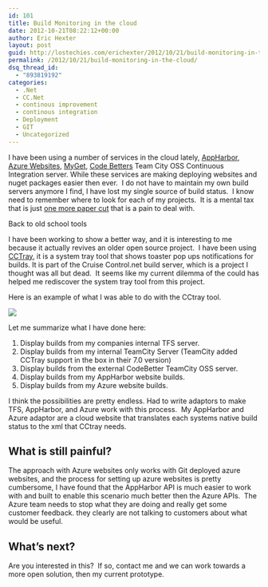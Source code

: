 ```yaml
---
id: 101
title: Build Monitoring in the cloud
date: 2012-10-21T08:22:12+00:00
author: Eric Hexter
layout: post
guid: http://lostechies.com/erichexter/2012/10/21/build-monitoring-in-the-cloud/
permalink: /2012/10/21/build-monitoring-in-the-cloud/
dsq_thread_id:
  - "893819192"
categories:
  - .Net
  - CC.Net
  - continous improvement
  - continous integration
  - Deployment
  - GIT
  - Uncategorized
---
```

I have been using a number of services in the cloud lately, [AppHarbor](http://www.appharbor.com), [Azure Websites](http://www.windowsazure.com/en-us/develop/net/common-tasks/publishing-with-git/), [MyGet](http://www.myget.org/), [Code Betters](http://devlicio.us/blogs/derik_whittaker/archive/2009/02/25/teamcity-codebetter-com-is-alive-and-kicking.aspx) Team City OSS Continuous Integration server. While these services are making deploying websites and nuget packages easier then ever.  I do not have to maintain my own build servers anymore I find, I have lost my single source of build status.  I know need to remember where to look for each of my projects.  It is a mental tax that is just [one more paper cut](http://en.wikipedia.org/wiki/Death_by_a_thousand_cuts) that is a pain to deal with.

Back to old school tools

I have been working to show a better way, and it is interesting to me because it actually revives an older open source project.  I have been using [CCTray](http://www.cruisecontrolnet.org/projects/ccnet/wiki/Visualizers), it is a system tray tool that shows toaster pop ups notifications for builds. It is part of the Cruise Control.net build server, which is a project I thought was all but dead.  It seems like my current dilemma of the could has helped me rediscover the system tray tool from this project.

Here is an example of what I was able to do with the CCtray tool.

![](https://pbs.twimg.com/media/A5gs6CTCUAAty6k.png:large)

Let me summarize what I have done here:

  1. Display builds from my companies internal TFS server.
  2. Display builds from my internal TeamCity Server (TeamCity added CCTray support in the box in their 7.0 version)
  3. Display builds from the external CodeBetter TeamCity OSS server.
  4. Display builds from my AppHarbor website builds.
  5. Display builds from my Azure website builds.

I think the possibilities are pretty endless. Had to write adaptors to make TFS, AppHarbor, and Azure work with this process.  My AppHarbor and Azure adaptor are a cloud website that translates each systems native build status to the xml that CCtray needs.

## What is still painful?

The approach with Azure websites only works with Git deployed azure websites, and the process for setting up azure websites is pretty cumbersome, I have found that the AppHarbor API is much easier to work with and built to enable this scenario much better then the Azure APIs.  The Azure team needs to stop what they are doing and really get some customer feedback. they clearly are not talking to customers about what would be useful.

## What&#8217;s next?

Are you interested in this?  If so, contact me and we can work towards a more open solution, then my current prototype.

&nbsp;

&nbsp;
